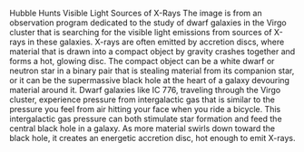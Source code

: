 Hubble Hunts Visible Light Sources of X-Rays 
 The image is from an observation program dedicated to the study of dwarf galaxies in the Virgo cluster that is searching for the visible light emissions from sources of X-rays in these galaxies. X-rays are often emitted by accretion discs, where material that is drawn into a compact object by gravity crashes together and forms a hot, glowing disc. The compact object can be a white dwarf or neutron star in a binary pair that is stealing material from its companion star, or it can be the supermassive black hole at the heart of a galaxy devouring material around it. Dwarf galaxies like IC 776, traveling through the Virgo cluster, experience pressure from intergalactic gas that is similar to the pressure you feel from air hitting your face when you ride a bicycle. This intergalactic gas pressure can both stimulate star formation and feed the central black hole in a galaxy. As more material swirls down toward the black hole, it creates an energetic accretion disc, hot enough to emit X-rays.
